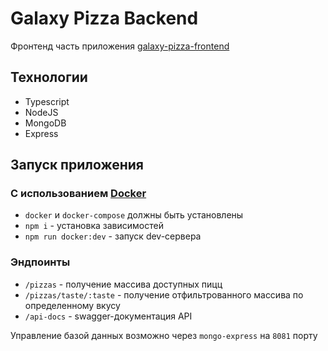 # Galaxy Pizza Backend

Фронтенд часть приложения [galaxy-pizza-frontend](https://github.com/HDNofc/galaxy-pizza-frontend)

## Технологии

- Typescript
- NodeJS
- MongoDB
- Express

## Запуск приложения

### С использованием [Docker](https://www.docker.com/)

- `docker` и `docker-compose` должны быть установлены
- `npm i` - установка зависимостей
- `npm run docker:dev` - запуск dev-сервера

### Эндпоинты

- `/pizzas` - получение массива доступных пицц
- `/pizzas/taste/:taste` - получение отфильтрованного массива по определенному вкусу
- `/api-docs` - swagger-документация API

Управление базой данных возможно через `mongo-express` на `8081` порту
